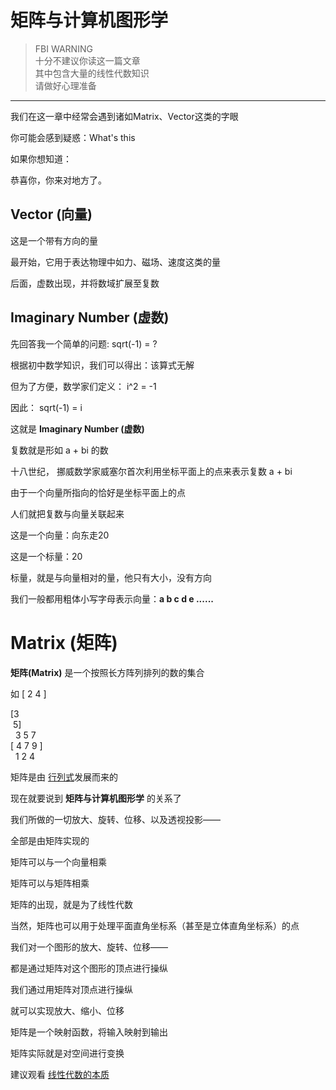 # 矩阵与计算机图形学

> FBI WARNING  
> 十分不建议你读这一篇文章  
> 其中包含大量的线性代数知识  
> 请做好心理准备  

---

我们在这一章中经常会遇到诸如Matrix、Vector这类的字眼

你可能会感到疑惑：What's this

如果你想知道：

恭喜你，你来对地方了。

## Vector (向量)

这是一个带有方向的量

最开始，它用于表达物理中如力、磁场、速度这类的量

后面，虚数出现，并将数域扩展至复数

## Imaginary Number (虚数)

先回答我一个简单的问题: sqrt(-1) = ?

根据初中数学知识，我们可以得出：该算式无解

但为了方便，数学家们定义： i^2 = -1

因此： sqrt(-1) = i

这就是 **Imaginary Number (虚数)**

复数就是形如 a + bi 的数

十八世纪， 挪威数学家威塞尔首次利用坐标平面上的点来表示复数 a + bi

由于一个向量所指向的恰好是坐标平面上的点

人们就把复数与向量关联起来

这是一个向量：向东走20

这是一个标量：20

标量，就是与向量相对的量，他只有大小，没有方向

我们一般都用粗体小写字母表示向量：**a b c d e ......**

# Matrix (矩阵)

**矩阵(Matrix)** 是一个按照长方阵列排列的数的集合

如 \[ 2 4 \]  

\[3  
&nbsp;5\]  
&nbsp;&nbsp;3 5 7  
\[ 4 7 9 \]  
&nbsp;&nbsp;1 2 4  
   
矩阵是由 [行列式](https://baike.baidu.com/item/%E8%A1%8C%E5%88%97%E5%BC%8F)发展而来的

现在就要说到 **矩阵与计算机图形学** 的关系了

我们所做的一切放大、旋转、位移、以及透视投影——

全部是由矩阵实现的

矩阵可以与一个向量相乘

矩阵可以与矩阵相乘

矩阵的出现，就是为了线性代数

当然，矩阵也可以用于处理平面直角坐标系（甚至是立体直角坐标系）的点

我们对一个图形的放大、旋转、位移——

都是通过矩阵对这个图形的顶点进行操纵

我们通过用矩阵对顶点进行操纵

就可以实现放大、缩小、位移

矩阵是一个映射函数，将输入映射到输出

矩阵实际就是对空间进行变换

建议观看 [线性代数的本质](https://www.bilibili.com/video/BV1Ys411k7yQ)
